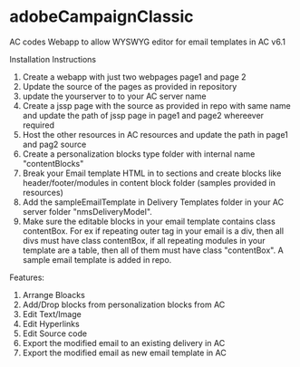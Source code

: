 # adobeCampaignClassic
AC codes
Webapp to allow WYSWYG editor for email templates in AC v6.1


Installation Instructions

1. Create a webapp with just two webpages page1 and page 2
2. Update the source of the pages as provided in repository
3. update the yourserver to to your AC server name
4. Create a jssp page with the source as provided in repo with same name and update the path of jssp page in page1 and page2 whereever required
5. Host the other resources in AC resources and update the path in page1 and pag2 source
6. Create a personalization blocks type folder with internal name "contentBlocks" 
7. Break your Email template HTML in to sections and create blocks like header/footer/modules in content block folder (samples provided in resources)
8. Add the sampleEmailTemplate in Delivery Templates folder in your AC server folder "nmsDeliveryModel".
9. Make sure the editable blocks in your email template contains class contentBox. For ex if repeating outer tag in your email is a div, then all divs must have class contentBox, if all repeating modules in your template are a table, then all of them must have class "contentBox".  A sample email template is added in repo.

Features:
1. Arrange Bloacks
2. Add/Drop blocks from personalization blocks from AC
3. Edit Text/Image
4. Edit Hyperlinks
5. Edit Source code
6. Export the modified email to an existing delivery in AC
7. Export the modified email as new email template in AC
